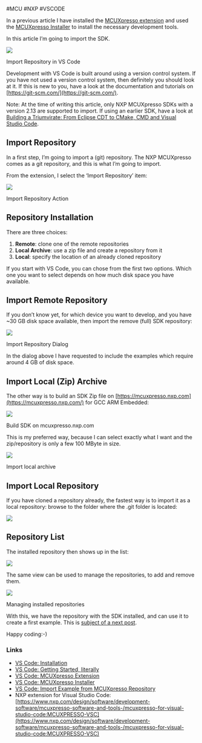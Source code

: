 #MCU #NXP #VSCODE

In a previous article I have installed the [MCUXpresso extension](https://mcuoneclipse.com/2023/08/09/vs-code-mcuxpresso-extension/) and used the [MCUXpresso Installer](https://mcuoneclipse.com/2023/08/11/vs-code-mcuxpresso-installer/) to install the necessary development tools.

In this article I’m going to import the SDK.

![](https://mcuoneclipse.com/wp-content/uploads/2023/08/vs-code-import-repository.png?w=1024)

Import Repository in VS Code

Development with VS Code is built around using a version control system. If you have not used a version control system, then definitely you should look at it. If this is new to you, have a look at the documentation and tutorials on [https://git-scm.com/](https://git-scm.com/).

Note: At the time of writing this article, only NXP MCUXpresso SDKs with a version 2.13 are supported to import. If using an earlier SDK, have a look at [Building a Triumvirate: From Eclipse CDT to CMake, CMD and Visual Studio Code](https://mcuoneclipse.com/2023/04/19/building-a-triumvirate-from-eclipse-cdt-to-cmake-cmd-and-visual-studio-code/).

## Import Repository

In a first step, I’m going to import a (git) repository. The NXP MCUXpresso comes as a git repository, and this is what I’m going to import.

From the extension, I select the ‘Import Repository’ item:

![](https://mcuoneclipse.com/wp-content/uploads/2023/08/extension-import-repository.png?w=356)

Import Repository Action

## Repository Installation

There are three choices:

1. **Remote**: clone one of the remote repositories
2. **Local Archive**: use a zip file and create a repository from it
3. **Local**: specify the location of an already cloned repository

If you start with VS Code, you can chose from the first two options. Which one you want to select depends on how much disk space you have available.

## Import Remote Repository

If you don’t know yet, for which device you want to develop, and you have ~30 GB disk space available, then import the remove (full) SDK repository:

![](https://mcuoneclipse.com/wp-content/uploads/2023/08/import-repository.png?w=679)

Import Repository Dialog

In the dialog above I have requested to include the examples which require around 4 GB of disk space.

## Import Local (Zip) Archive

The other way is to build an SDK Zip file on [https://mcuxpresso.nxp.com](https://mcuxpresso.nxp.com/) for GCC ARM Embedded:

![](https://mcuoneclipse.com/wp-content/uploads/2023/08/build-sdk.png?w=1024)

Build SDK on mcuxpresso.nxp.com

This is my preferred way, because I can select exactly what I want and the zip/repository is only a few 100 MByte in size.

![](https://mcuoneclipse.com/wp-content/uploads/2023/08/import-sdk-zip-repository.png?w=520)

Import local archive

## Import Local Repository

If you have cloned a repository already, the fastest way is to import it as a local repository: browse to the folder where the .git folder is located:

![](https://mcuoneclipse.com/wp-content/uploads/2023/08/import-local-repository.png?w=626)

## Repository List

The installed repository then shows up in the list:

![](https://mcuoneclipse.com/wp-content/uploads/2023/08/installed-repository.png?w=470)

The same view can be used to manage the repositories, to add and remove them.

![](https://mcuoneclipse.com/wp-content/uploads/2023/08/installed-repository-1.png?w=466)

Managing installed repositories

With this, we have the repository with the SDK installed, and can use it to create a first example. This is [subject of a next post](https://mcuoneclipse.com/2023/08/14/vs-code-import-example-from-mcuxpresso-repository/).

Happy coding:-)

### Links

- [VS Code: Installation](https://mcuoneclipse.com/2023/08/05/vs-code-ide-installation/)
- [VS Code: Getting Started, literally](https://mcuoneclipse.com/2023/08/07/vs-code-getting-started-literally/)
- [VS Code: MCUXpresso Extension](https://mcuoneclipse.com/2023/08/09/vs-code-mcuxpresso-extension/)
- [VS Code: MCUXpresso Installer](https://mcuoneclipse.com/2023/08/11/vs-code-mcuxpresso-installer/)
- [VS Code: Import Example from MCUXpresso Repository](https://mcuoneclipse.com/2023/08/14/vs-code-import-example-from-mcuxpresso-repository/)
- NXP extension for Visual Studio Code: [https://www.nxp.com/design/software/development-software/mcuxpresso-software-and-tools-/mcuxpresso-for-visual-studio-code:MCUXPRESSO-VSC](https://www.nxp.com/design/software/development-software/mcuxpresso-software-and-tools-/mcuxpresso-for-visual-studio-code:MCUXPRESSO-VSC)